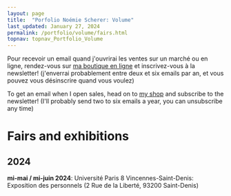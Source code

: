 ```yaml
---
layout: page
title:  "Porfolio Noémie Scherer: Volume"
last_updated: January 27, 2024
permalink: /portfolio/volume/fairs.html
topnav: topnav_Portfolio_Volume
---
```


Pour recevoir un email quand j'ouvrirai les ventes sur un marché ou en ligne, rendez-vous sur [ma boutique en ligne](https://nolanfa-shop.fourthwall.com/) et inscrivez-vous à la newsletter! (j'enverrai probablement entre deux et six emails par an, et vous pouvez vous désinscrire quand vous voulez)

To get an email when I open sales, head on to [my shop](https://nolanfa-shop.fourthwall.com/) and subscribe to the newsletter! (I'll probably send two to six emails a year, you can unsubscribe any time)

# Fairs and exhibitions
## 2024
**mi-mai / mi-juin 2024**: Université Paris 8 Vincennes-Saint-Denis: Exposition des personnels (2 Rue de la Liberté, 93200 Saint-Denis)
